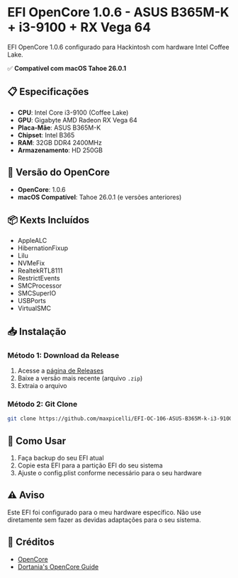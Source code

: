 # EFI OpenCore 1.0.6 - ASUS B365M-K + i3-9100 + RX Vega 64

EFI OpenCore 1.0.6 configurado para Hackintosh com hardware Intel Coffee Lake.

✅ **Compatível com macOS Tahoe 26.0.1**

## 📋 Especificações

- **CPU**: Intel Core i3-9100 (Coffee Lake)
- **GPU**: Gigabyte AMD Radeon RX Vega 64
- **Placa-Mãe**: ASUS B365M-K
- **Chipset**: Intel B365
- **RAM**: 32GB DDR4 2400MHz
- **Armazenamento**: HD 250GB

## 🔧 Versão do OpenCore

- **OpenCore**: 1.0.6
- **macOS Compatível**: Tahoe 26.0.1 (e versões anteriores)

## 📦 Kexts Incluídos

- AppleALC
- HibernationFixup
- Lilu
- NVMeFix
- RealtekRTL8111
- RestrictEvents
- SMCProcessor
- SMCSuperIO
- USBPorts
- VirtualSMC

## 📥 Instalação

### Método 1: Download da Release

1. Acesse a [página de Releases](https://github.com/maxpicelli/EFI-OC-106-ASUS-B365M-k-i3-9100-RX64Vega/releases)
2. Baixe a versão mais recente (arquivo `.zip`)
3. Extraia o arquivo

### Método 2: Git Clone

```bash
git clone https://github.com/maxpicelli/EFI-OC-106-ASUS-B365M-k-i3-9100-RX64Vega.git && open EFI-OC-106-ASUS-B365M-k-i3-9100-RX64Vega
```

## 🚀 Como Usar

1. Faça backup do seu EFI atual
2. Copie esta EFI para a partição EFI do seu sistema
3. Ajuste o config.plist conforme necessário para o seu hardware

## ⚠️ Aviso

Este EFI foi configurado para o meu hardware específico. Não use diretamente sem fazer as devidas adaptações para o seu sistema.

## 📝 Créditos

- [OpenCore](https://github.com/acidanthera/OpenCorePkg)
- [Dortania's OpenCore Guide](https://dortania.github.io/OpenCore-Install-Guide/)

